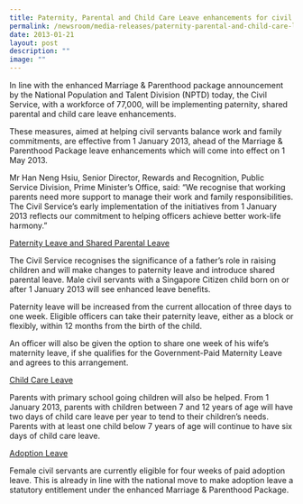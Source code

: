 ```yaml
---
title: Paternity, Parental and Child Care Leave enhancements for civil servants
permalink: /newsroom/media-releases/paternity-parental-and-child-care-leave-enhancements-for-civil-servants/
date: 2013-01-21
layout: post
description: ""
image: ""
---
```

In line with the enhanced Marriage &amp; Parenthood package announcement by the National Population and Talent Division (NPTD) today, the Civil Service, with a workforce of 77,000, will be implementing paternity, shared parental and child care leave enhancements.

These measures, aimed at helping civil servants balance work and family commitments, are effective from 1 January 2013, ahead of the Marriage &amp; Parenthood Package leave enhancements which will come into effect on 1 May 2013.

Mr Han Neng Hsiu, Senior Director, Rewards and Recognition, Public Service Division, Prime Minister’s Office, said: “We recognise that working parents need more support to manage their work and family responsibilities. The Civil Service’s early implementation of the initiatives from 1 January 2013 reflects our commitment to helping officers achieve better work-life harmony.”

<u>Paternity Leave and Shared Parental Leave</u>

The Civil Service recognises the significance of a father’s role in raising children and will make changes to paternity leave and introduce shared parental leave. Male civil servants with a Singapore Citizen child born on or after 1 January 2013 will see enhanced leave benefits.

Paternity leave will be increased from the current allocation of three days to one week. Eligible officers can take their paternity leave, either as a block or flexibly, within 12 months from the birth of the child.

An officer will also be given the option to share one week of his wife’s maternity leave, if she qualifies for the Government-Paid Maternity Leave and agrees to this arrangement.

<u>Child Care Leave</u>

Parents with primary school going children will also be helped. From 1 January 2013, parents with children between 7 and 12 years of age will have two days of child care leave per year to tend to their children’s needs. Parents with at least one child below 7 years of age will continue to have six days of child care leave.

<u>Adoption Leave</u>

Female civil servants are currently eligible for four weeks of paid adoption leave. This is already in line with the national move to make adoption leave a statutory entitlement under the enhanced Marriage &amp; Parenthood Package.

